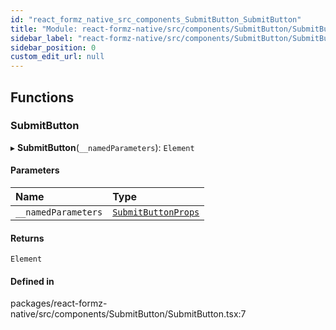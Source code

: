 ```yaml
---
id: "react_formz_native_src_components_SubmitButton_SubmitButton"
title: "Module: react-formz-native/src/components/SubmitButton/SubmitButton"
sidebar_label: "react-formz-native/src/components/SubmitButton/SubmitButton"
sidebar_position: 0
custom_edit_url: null
---
```


## Functions

### SubmitButton

▸ **SubmitButton**(`__namedParameters`): `Element`

#### Parameters

| Name | Type |
| :------ | :------ |
| `__namedParameters` | [`SubmitButtonProps`](../interfaces/react_formz_native_src_components_SubmitButton_SubmitButton_types.SubmitButtonProps.md) |

#### Returns

`Element`

#### Defined in

packages/react-formz-native/src/components/SubmitButton/SubmitButton.tsx:7
